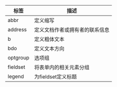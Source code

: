 标签  |    描述
------|-------
abbr  | 定义缩写
address| 定义文档作者或拥有者的联系信息
b      | 定义粗体文本
bdo    |  定义文本方向
optgroup| 选项组
 fieldset| 将表单内的相关元素分组
 legend  |  为fieldset定义标题
